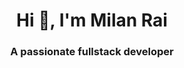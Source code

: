<h1 align="center">Hi 👋, I'm Milan Rai</h1>
<h3 align="center">A passionate fullstack developer</h3>


